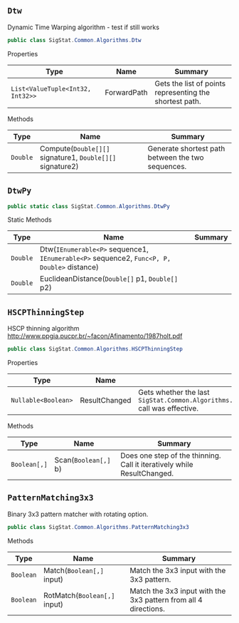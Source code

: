 ## `Dtw`

Dynamic Time Warping algorithm - test if still works
```csharp
public class SigStat.Common.Algorithms.Dtw

```

Properties

| Type | Name | Summary | 
| --- | --- | --- | 
| `List<ValueTuple<Int32, Int32>>` | ForwardPath | Gets the list of points representing the shortest path. | 


Methods

| Type | Name | Summary | 
| --- | --- | --- | 
| `Double` | Compute(`Double[][]` signature1, `Double[][]` signature2) | Generate shortest path between the two sequences. | 


## `DtwPy`

```csharp
public static class SigStat.Common.Algorithms.DtwPy

```

Static Methods

| Type | Name | Summary | 
| --- | --- | --- | 
| `Double` | Dtw(`IEnumerable<P>` sequence1, `IEnumerable<P>` sequence2, `Func<P, P, Double>` distance) |  | 
| `Double` | EuclideanDistance(`Double[]` p1, `Double[]` p2) |  | 


## `HSCPThinningStep`

HSCP thinning algorithm  http://www.ppgia.pucpr.br/~facon/Afinamento/1987holt.pdf
```csharp
public class SigStat.Common.Algorithms.HSCPThinningStep

```

Properties

| Type | Name | Summary | 
| --- | --- | --- | 
| `Nullable<Boolean>` | ResultChanged | Gets whether the last `SigStat.Common.Algorithms.HSCPThinningStep.Scan(System.Boolean[0:,0:])` call was effective. | 


Methods

| Type | Name | Summary | 
| --- | --- | --- | 
| `Boolean[,]` | Scan(`Boolean[,]` b) | Does one step of the thinning. Call it iteratively while ResultChanged. | 


## `PatternMatching3x3`

Binary 3x3 pattern matcher with rotating option.
```csharp
public class SigStat.Common.Algorithms.PatternMatching3x3

```

Methods

| Type | Name | Summary | 
| --- | --- | --- | 
| `Boolean` | Match(`Boolean[,]` input) | Match the 3x3 input with the 3x3 pattern. | 
| `Boolean` | RotMatch(`Boolean[,]` input) | Match the 3x3 input with the 3x3 pattern from all 4 directions. | 



